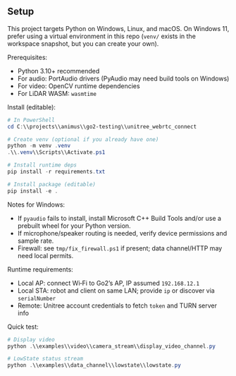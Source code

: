 ## Setup

This project targets Python on Windows, Linux, and macOS. On Windows 11, prefer using a virtual environment in this repo (`venv/` exists in the workspace snapshot, but you can create your own).

Prerequisites:
- Python 3.10+ recommended
- For audio: PortAudio drivers (PyAudio may need build tools on Windows)
- For video: OpenCV runtime dependencies
- For LiDAR WASM: `wasmtime`

Install (editable):

```powershell
# In PowerShell
cd C:\\projects\\animus\\go2-testing\\unitree_webrtc_connect

# Create venv (optional if you already have one)
python -m venv .venv
.\\.venv\\Scripts\\Activate.ps1

# Install runtime deps
pip install -r requirements.txt

# Install package (editable)
pip install -e .
```

Notes for Windows:
- If `pyaudio` fails to install, install Microsoft C++ Build Tools and/or use a prebuilt wheel for your Python version.
- If microphone/speaker routing is needed, verify device permissions and sample rate.
- Firewall: see `tmp/fix_firewall.ps1` if present; data channel/HTTP may need local permits.

Runtime requirements:
- Local AP: connect Wi‑Fi to Go2’s AP, IP assumed `192.168.12.1`
- Local STA: robot and client on same LAN; provide `ip` or discover via `serialNumber`
- Remote: Unitree account credentials to fetch `token` and TURN server info

Quick test:
```powershell
# Display video
python .\\examples\\video\\camera_stream\\display_video_channel.py

# LowState status stream
python .\\examples\\data_channel\\lowstate\\lowstate.py
```
